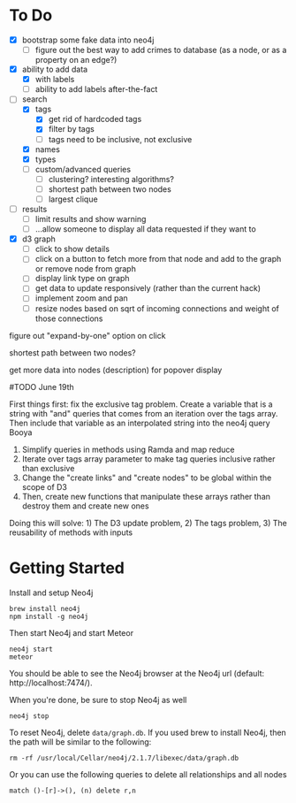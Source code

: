 # To Do

- [x] bootstrap some fake data into neo4j
  - [ ] figure out the best way to add crimes to database (as a node, or as a property on an edge?)
- [x] ability to add data
  - [x] with labels
  - [ ] ability to add labels after-the-fact
- [ ] search
  - [x] tags
    - [x] get rid of hardcoded tags
    - [x] filter by tags
    - [ ] tags need to be inclusive, not exclusive
  - [x] names
  - [x] types
  - [ ] custom/advanced queries
    - [ ] clustering? interesting algorithms?
    - [ ] shortest path between two nodes
    - [ ] largest clique
- [ ] results
  - [ ] limit results and show warning
  - [ ] ...allow someone to display all data requested if they want to
- [x] d3 graph
  - [ ] click to show details
  - [ ] click on a button to fetch more from that node and add to the graph or remove node from graph
  - [ ] display link type on graph
  - [ ] get data to update responsively (rather than the current hack)
  - [ ] implement zoom and pan
  - [ ] resize nodes based on sqrt of incoming connections and weight of those connections

figure out "expand-by-one" option on click

shortest path between two nodes?

get more data into nodes (description) for popover display

#TODO June 19th

First things first: fix the exclusive tag problem.
Create a variable that is a string with "and" queries that comes from an iteration over the tags array.
Then include that variable as an interpolated string into the neo4j query
Booya

1. Simplify queries in methods using Ramda and map reduce
2. Iterate over tags array parameter to make tag queries inclusive rather than exclusive
3. Change the "create links" and "create nodes" to be global within the scope of D3
  1. Then, create new functions that manipulate these arrays rather than destroy them and create new ones

Doing this will solve: 1) The D3 update problem, 2) The tags problem, 3) The reusability of methods with inputs

# Getting Started

Install and setup Neo4j

    brew install neo4j
    npm install -g neo4j

Then start Neo4j and start Meteor

    neo4j start
    meteor

You should be able to see the Neo4j browser at the Neo4j url (default: http://localhost:7474/).

When you're done, be sure to stop Neo4j as well

    neo4j stop

To reset Neo4j, delete `data/graph.db`. If you used brew to install Neo4j, then the path will be similar to the following:

    rm -rf /usr/local/Cellar/neo4j/2.1.7/libexec/data/graph.db

Or you can use the following queries to delete all relationships and all nodes

    match ()-[r]->(), (n) delete r,n
